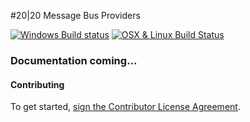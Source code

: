 #20|20 Message Bus Providers

[![Windows Build status](https://ci.appveyor.com/api/projects/status/6p2lsonrck17qcmc?svg=true)](https://ci.appveyor.com/project/2020IP/twentytwenty-messagebus-providers)
[![OSX & Linux Build Status](https://travis-ci.org/2020IP/TwentyTwenty.MessageBus.Providers.svg?branch=netcore)](https://travis-ci.org/2020IP/TwentyTwenty.MessageBus.Providers/)

### Documentation coming...

#### Contributing
To get started, [sign the Contributor License Agreement](https://www.clahub.com/agreements/2020IP/TwentyTwenty.MessageBus.Providers).
